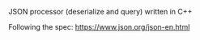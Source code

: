 JSON processor (deserialize and query) written in C++

Following the spec: https://www.json.org/json-en.html 
